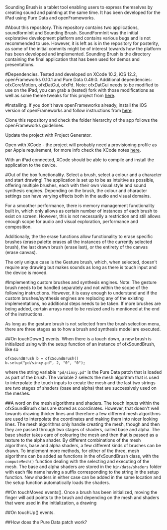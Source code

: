 Sounding Brush is a tablet tool enabling users to express themselves by creating sound and painting at the same time. It has been developed for the iPad using Pure Data and openFrameworks.

#About this repository.
This repository contains two applications, soundformInit and Sounding Brush. SoundFormInit was the initial explorative development platform and contains various bugs and is not recommended to use. However, it is left as is in the repository for posterity, as some of the initial commits might be of interest towards how the platform has been developed and implemented. Sounding Brush is the directory containing the final application that has been used for demos and presentations.

#Dependencies.
Tested and developed on XCode 10.2, iOS 12.2, openFrameworks 0.10.1 and Pure Data 0.49.0.
Additional dependencies: ofxCoreMotion, ofxDatGui, ofxPd.
Note: ofxDatGui needs to be modified to use on the iPad, you can grab a (tested) fork with those modifications as well as some theme tweaks for this project from [here](https://github.com/sourya-sen/ofxDatGui/tree/iosfriendly).

#Installing.
If you don't have openFrameworks already, install the iOS version of openFrameworks and follow instructions from [here]().

Clone this repository and check the folder hierarchy of the app follows the openFrameworks guidelines.

Update the project with Project Generator.

Open with XCode - the project will probably need a provisioning profile as per Apple requirement, for more info check the XCode notes [here](http://mlab.taik.fi/mediacode/archives/13506).

With an iPad connected, XCode should be able to compile and install the application to the device.

#Out of the box functionality.
Select a brush, select a colour and a character and start drawing! The application is set up to be as intuitive as possible, offering multiple brushes, each with their own visual style and sound synthesis engines. Depending on the brush, the colour and character settings can have varying effects both in the audio and visual domains.

For a smoother performance, there is memory management functionality built in, which only allows as certain number of instances of each brush to exist on screen. However, this is not necessarily a restriction and still allows enough scope for audio and visual exploration, performance and composition.

Additionally, the the erase functions allow functionality to erase specific brushes (erase palette erases all the instances of the currently selected brush), the last drawn brush (erase last), or the entirety of the canvas (erase canvas).

The only unique case is the Gesture brush, which, when selected, doesn't require any drawing but makes sounds as long as there is touch input and the device is moved.

#Implementing custom brushes and synthesis engines.
Note: The gesture brush needs to be handled separately and not within the scope of the following instructions. However, it is easy enough to understand and if the custom brushes/synthesis engines are replacing any of the existing implementations, no additional steps needs to be taken. If more brushes are being added, certain arrays need to be resized and is mentioned at the end of the instructions.

As long as the gesture brush is not selected from the brush selection menu, there are three stages as to how a brush and synthesis model are executed.

##On touchDown() events.
When there is a touch down, a new brush is initialized using with the setup function of an instance of ofxSoundBrush, like so
```
ofxSoundBrush b = ofxSoundBrush()
b.setup("pd/sinxy.pd", 2, "0", "0");
```
where the string variable `"pd/sinxy.pd"` is the Pure Data patch that is loaded as part of the brush. The variable 2 selects the mesh algorithm that is used to interpolate the touch inputs to create the mesh and the last two strings are two stages of shaders (base and alpha) that are successively used on the meshes.

##A word on the mesh algorithms and shaders.
The touch inputs within the ofxSoundBrush class are stored as coordinates. However, that doesn't well towards drawing thicker lines and therefore a few different mesh algorithms are used to interpolate the coordinates and making them into nicer looking lines. The mesh algorithms only handle creating the mesh, though and then they are passed through two stages of shaders, called base and alpha. The base shader takes care of colouring the mesh and then that is passed as a texture to the alpha shader. By different combinations of the mesh algorithms, base and alpha shaders, a few different kinds of brushes can be drawn. To implement more methods, for either of the three, mesh algorithms can be added as functions in the ofxSoundBrush class, with the `computeMesh()` function dealing with the selecting and executing of the mesh. The base and alpha shaders are stored in the `bin/data/shaders` folder with each file name having a suffix corresponding to the string in the setup function. New shaders in either case can be added in the same location and the setup function automatically loads the shaders.

##On touchMoved events().
Once a brush has been initialized, moving the finger will add points to the brush and depending on the mesh and shaders that were used in the initialization, a drawing

##On touchUp() events.

##How does the Pure Data patch work?

